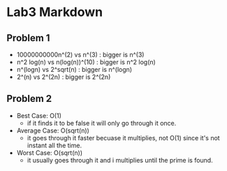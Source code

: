 # Lab3 Markdown
## Problem 1
- 10000000000n^(2) vs n^(3) : bigger is n^(3)
- n^2 log(n) vs n(log(n))^(10) : bigger is n^2 log(n)
- n^(logn) vs 2^sqrt(n) : bigger is n^(logn)
- 2^(n) vs 2^(2n) : bigger is 2^(2n)

## Problem 2
- Best Case: O(1)
  - if it finds it to be false it will only go through it once.
- Average Case: O(sqrt(n))
  - it goes through it faster becuase it multiplies, not O(1) since it's not instant all the time.
- Worst Case: O(sqrt(n))
  - it usually goes through it and i multiplies until the prime is found.
